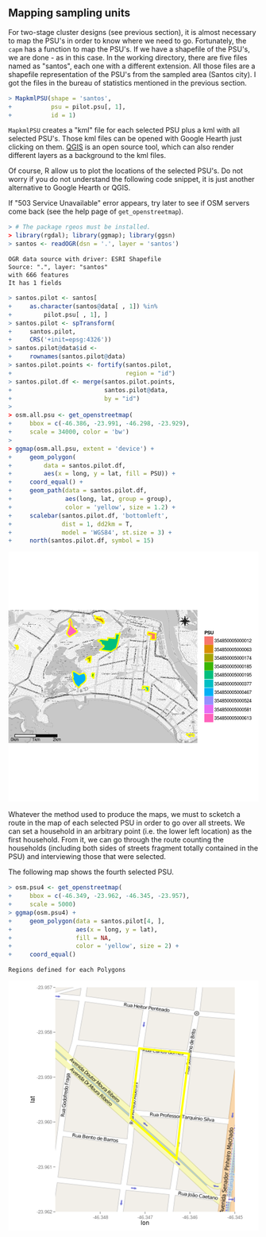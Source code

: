 



## Mapping sampling units

For two-stage cluster designs (see previous section), it is almost necessary to map the PSU's in order to know where we need to go. Fortunately, the `capm` has a function to map the PSU's. If we have a shapefile of the PSU's, we are done - as in this case. In the working directory, there are five files named as "santos", each one with a different extension. All those files are a shapefile representation of the PSU's from the sampled area (Santos city). I got the files in the bureau of statistics mentioned in the previous section.  


```r
> MapkmlPSU(shape = 'santos',
+           psu = pilot.psu[, 1],
+           id = 1)
```

`MapkmlPSU` creates a "kml" file for each selected PSU plus a kml with all selected PSU's. Those kml files can be opened with Google Hearth just clicking on them. [QGIS](http://qgis.org) is an open source tool, which can also render different layers as a background to the kml files. 

Of course, R allow us to plot the locations of the selected PSU's. Do not worry if you do not understand the following code snippet, it is just another alternative to Google Hearth or QGIS.

If "503 Service Unavailable" error appears, try later to see if OSM servers come back (see the help page of `get_openstreetmap`).


```r
> # The package rgeos must be installed.
> library(rgdal); library(ggmap); library(ggsn)
> santos <- readOGR(dsn = '.', layer = 'santos')
```

```
OGR data source with driver: ESRI Shapefile 
Source: ".", layer: "santos"
with 666 features
It has 1 fields
```

```r
> santos.pilot <- santos[
+     as.character(santos@data[ , 1]) %in%
+         pilot.psu[ , 1], ]
> santos.pilot <- spTransform(
+     santos.pilot,
+     CRS('+init=epsg:4326'))
> santos.pilot@data$id <-
+     rownames(santos.pilot@data)
> santos.pilot.points <- fortify(santos.pilot,
+                                region = "id")
> santos.pilot.df <- merge(santos.pilot.points,
+                          santos.pilot@data,
+                          by = "id")
> 
> osm.all.psu <- get_openstreetmap(
+     bbox = c(-46.386, -23.991, -46.298, -23.929),
+     scale = 34000, color = 'bw')
> 
> ggmap(osm.all.psu, extent = 'device') + 
+     geom_polygon(
+         data = santos.pilot.df,
+         aes(x = long, y = lat, fill = PSU)) +
+     coord_equal() +
+     geom_path(data = santos.pilot.df,
+               aes(long, lat, group = group),
+               color = 'yellow', size = 1.2) +
+     scalebar(santos.pilot.df, 'bottomleft',
+              dist = 1, dd2km = T,
+              model = 'WGS84', st.size = 3) +
+     north(santos.pilot.df, symbol = 15)
```

![plot of chunk map_all_psu](figures/map_all_psu-1.png) 

Whatever the method used to produce the maps, we must to scketch a route in the map of each selected PSU in order to go over all streets. We can set a household in an arbitrary point (i.e. the lower left location) as the first household. From it, we can go through the route counting the households (including both sides of streets fragment totally contained in the PSU) and interviewing those that were selected.  

The following map shows the fourth selected PSU.


```r
> osm.psu4 <- get_openstreetmap(
+     bbox = c(-46.349, -23.962, -46.345, -23.957),
+     scale = 5000)
> ggmap(osm.psu4) +
+     geom_polygon(data = santos.pilot[4, ],
+                  aes(x = long, y = lat),
+                  fill = NA,
+                  color = 'yellow', size = 2) +
+     coord_equal()
```

```
Regions defined for each Polygons
```

![plot of chunk map_4th_psu](figures/map_4th_psu-1.png) 
